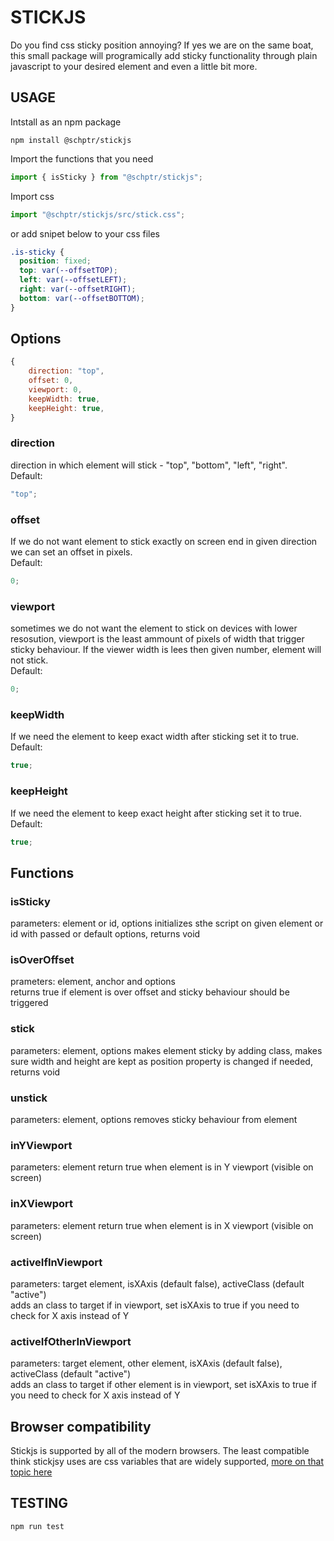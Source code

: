 # STICKJS

Do you find css sticky position annoying? If yes we are on the same boat, this small package will programically add sticky functionality through plain javascript to your desired element and even a little bit more.

## USAGE

Intstall as an npm package

```shell
npm install @schptr/stickjs
```

Import the functions that you need

```js
import { isSticky } from "@schptr/stickjs";
```

Import css

```js
import "@schptr/stickjs/src/stick.css";
```

or add snipet below to your css files

```css
.is-sticky {
  position: fixed;
  top: var(--offsetTOP);
  left: var(--offsetLEFT);
  right: var(--offsetRIGHT);
  bottom: var(--offsetBOTTOM);
}
```

## Options

```js
{
    direction: "top",
    offset: 0,
    viewport: 0,
    keepWidth: true,
    keepHeight: true,
}
```

### direction

direction in which element will stick - "top", "bottom", "left", "right".  
Default:

```js
"top";
```

### offset

If we do not want element to stick exactly on screen end in given direction we can set an offset in pixels.  
Default:

```js
0;
```

### viewport

sometimes we do not want the element to stick on devices with lower resosution, viewport is the least ammount of pixels of width that trigger sticky behaviour. If the viewer width is lees then given number, element will not stick.  
Default:

```js
0;
```

### keepWidth

If we need the element to keep exact width after sticking set it to true.  
Default:

```js
true;
```

### keepHeight

If we need the element to keep exact height after sticking set it to true.  
Default:

```js
true;
```

## Functions

### isSticky

parameters: element or id, options
initializes sthe script on given element or id with passed or default options, returns void

### isOverOffset

prameters: element, anchor and options  
returns true if element is over offset and sticky behaviour should be triggered

### stick

parameters: element, options
makes element sticky by adding class, makes sure width and height are kept as position property is changed if needed, returns void

### unstick

parameters: element, options
removes sticky behaviour from element

### inYViewport
parameters: element
return true when element is in Y viewport (visible on screen)

### inXViewport
parameters: element
return true when element is in X viewport (visible on screen)

### activeIfInViewport
parameters: target element, isXAxis (default false), activeClass (default "active")  
adds an class to target if in viewport, set isXAxis to true if you need to check for X axis instead of Y

### activeIfOtherInViewport
parameters: target element, other element, isXAxis (default false), activeClass (default "active")  
adds an class to target if other element is in viewport, set isXAxis to true if you need to check for X axis instead of Y


## Browser compatibility

Stickjs is supported by all of the modern browsers. The least compatible think stickjsy uses are css variables that are widely supported, [more on that topic here](https://caniuse.com/css-variables)

## TESTING

```console
npm run test
```
